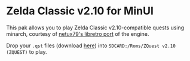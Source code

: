 # Zelda Classic v2.10 for MinUI

This pak allows you to play Zelda Classic v2.10-compatible quests using minarch, courtesy of [netux79's libretro port](github.com/netux79/zc210-libretro) of the engine.

Drop your `.qst` files (download [here](https://www.purezc.net/index.php?page=quests&version=2.10&sort=hits)) into `SDCARD:/Roms/ZQuest v2.10 (ZQUEST)` to play.